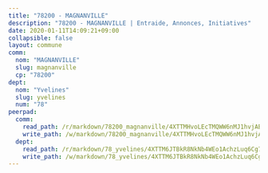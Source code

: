 ```yaml
---
title: "78200 - MAGNANVILLE"
description: "78200 - MAGNANVILLE | Entraide, Annonces, Initiatives"
date: 2020-01-11T14:09:21+09:00
collapsible: false
layout: commune
comm:
  nom: "MAGNANVILLE"
  slug: magnanville
  cp: "78200"
dept:
  nom: "Yvelines"
  slug: yvelines
  num: "78"
peerpad:
  comm:
    read_path: /r/markdown/78200_magnanville/4XTTMHvoLEcTMQWW6nMJ1hvjABCkbNt12u4XdrXDSL8vEcXe9
    write_path: /w/markdown/78200_magnanville/4XTTMHvoLEcTMQWW6nMJ1hvjABCkbNt12u4XdrXDSL8vEcXe9-K3TgTr4qMy2kmFLfMmtXXib6WatdjyFhzSU7A9ZAtsXfgWc1a848sNUouZFZXZbdAy2iNVQMEsm3Jrk9wtqEtw2ioT6qcf4xyqY9ALjnxJnU9Bx8aRTnh7JVAKPwXeQBRVmVSJyF
  dept:
    read_path: /r/markdown/78_yvelines/4XTTM6JTBkR8NkNb4WEo1AchzLuq6Cg73ydg7w9pErcQZA13p
    write_path: /w/markdown/78_yvelines/4XTTM6JTBkR8NkNb4WEo1AchzLuq6Cg73ydg7w9pErcQZA13p-K3TgUBFRQCPZwoWqJkunXeSjdgbtU3xzUSsui8DBc3rCTw6mbo4gNvfQRdE99JD3AnVW7fzseq687LKfGWCfAPajih5ByiZ3SpFz1r449oWaDnM5BHKZTbYtf6pEhRvzWbcazhrS
---
```


